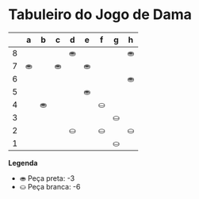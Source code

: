# Tabuleiro do Jogo de Dama

|   | a | b | c | d | e | f | g | h |
|---|---|---|---|---|---|---|---|---|
| 8 |   |  |   | ⛂ |   |   |   | ⛂ |
| 7 | ⛂|   | ⛂ |   | ⛂ |   |  |   |
| 6 |   |   |   |  |   |  |   | ⛂ |
| 5 |   |   |  |   | ⛂|   |   |   |
| 4 |   | ⛂ |   |   |   | ⛀ |   |   |
| 3 |  |   |  |   |   |   | ⛀ |   |
| 2 |   |   |   | ⛀ |   | ⛀ |   | ⛀ |
| 1 |   |   |   |   |   |   | ⛀ |   |

**Legenda**

- ⛂ Peça preta:  -3
- ⛀ Peça branca: -6